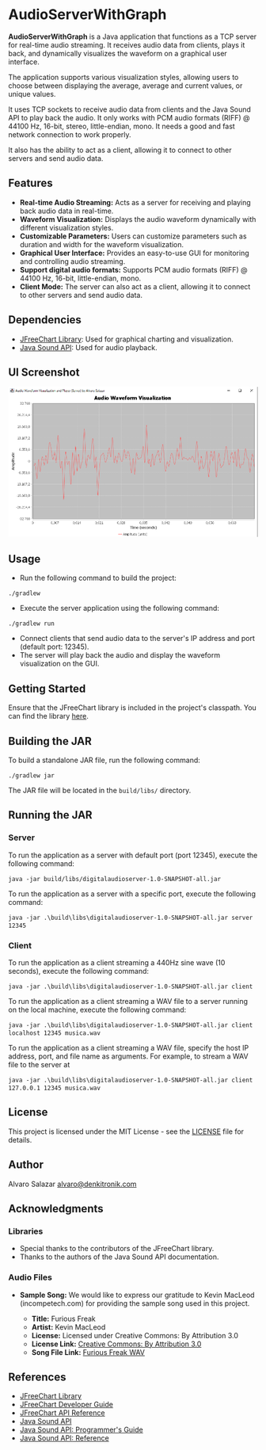 # AudioServerWithGraph

**AudioServerWithGraph** is a Java application that functions as a TCP server for real-time audio streaming. It receives audio data from clients, plays it back, and dynamically visualizes the waveform on a graphical user interface. 

The application supports various visualization styles, allowing users to choose between displaying the average, average and current values, or unique values.

It uses TCP sockets to receive audio data from clients and the Java Sound API to play back the audio. It only works with PCM audio formats (RIFF) @ 44100 Hz, 16-bit, stereo, little-endian, mono. It needs a good and fast network connection to work properly.

It also has the ability to act as a client, allowing it to connect to other servers and send audio data.

## Features

- **Real-time Audio Streaming:** Acts as a server for receiving and playing back audio data in real-time.
- **Waveform Visualization:** Displays the audio waveform dynamically with different visualization styles.
- **Customizable Parameters:** Users can customize parameters such as duration and width for the waveform visualization.
- **Graphical User Interface:** Provides an easy-to-use GUI for monitoring and controlling audio streaming.
- **Support digital audio formats:** Supports PCM audio formats (RIFF) @ 44100 Hz, 16-bit, little-endian, mono.
- **Client Mode:** The server can also act as a client, allowing it to connect to other servers and send audio data.

## Dependencies

- [JFreeChart Library](https://sourceforge.net/projects/jfreechart/): Used for graphical charting and visualization.
- [Java Sound API](https://docs.oracle.com/javase/tutorial/sound/index.html): Used for audio playback.

## UI Screenshot

![digitalaudioserver screenshot](digitalaudioserver.png)



## Usage

- Run the following command to build the project:
```shell
./gradlew
```
- Execute the server application using the following command:

```shell
./gradlew run
```
- Connect clients that send audio data to the server's IP address and port (default port: 12345).
- The server will play back the audio and display the waveform visualization on the GUI.

## Getting Started

Ensure that the JFreeChart library is included in the project's classpath. You can find the library [here](https://sourceforge.net/projects/jfreechart/).

## Building the JAR

To build a standalone JAR file, run the following command:
    
```shell
./gradlew jar
```
The JAR file will be located in the `build/libs/` directory.

## Running the JAR

### Server
To run the application as a server with default port (port 12345), execute the following command:
```shell
java -jar build/libs/digitalaudioserver-1.0-SNAPSHOT-all.jar
```

To run the application as a server with a specific port, execute the following command:
```shell
java -jar .\build\libs\digitalaudioserver-1.0-SNAPSHOT-all.jar server 12345
```

### Client
To run the application as a client streaming a 440Hz sine wave (10 seconds), execute the following command:
```shell
java -jar .\build\libs\digitalaudioserver-1.0-SNAPSHOT-all.jar client
```

To run the application as a client streaming a WAV file to a server running on the local machine, execute the following command: 
```shell
java -jar .\build\libs\digitalaudioserver-1.0-SNAPSHOT-all.jar client localhost 12345 musica.wav
```

To run the application as a client streaming a WAV file, specify the host IP address, port, and file name as arguments. For example, to stream a WAV file to the server at
```shell
java -jar .\build\libs\digitalaudioserver-1.0-SNAPSHOT-all.jar client 127.0.0.1 12345 musica.wav
```

## License

This project is licensed under the MIT License - see the [LICENSE](LICENSE) file for details.

## Author

Alvaro Salazar <alvaro@denkitronik.com>

## Acknowledgments

### Libraries
- Special thanks to the contributors of the JFreeChart library.
- Thanks to the authors of the Java Sound API documentation.

### Audio Files
- **Sample Song:** We would like to express our gratitude to Kevin MacLeod (incompetech.com) for providing the sample song used in this project.

    - **Title:** Furious Freak
    - **Artist:** Kevin MacLeod
    - **License:** Licensed under Creative Commons: By Attribution 3.0
    - **License Link:** [Creative Commons: By Attribution 3.0](http://creativecommons.org/licenses/by/3.0/)
    - **Song File Link:** [Furious Freak WAV](musica.wav)
    

## References

- [JFreeChart Library](https://sourceforge.net/projects/jfreechart/)
- [JFreeChart Developer Guide](https://www.jfree.org/jfreechart/api/guide.html)
- [JFreeChart API Reference](https://www.jfree.org/jfreechart/api/javadoc/index.html)
- [Java Sound API](https://docs.oracle.com/javase/tutorial/sound/index.html)
- [Java Sound API: Programmer's Guide](https://docs.oracle.com/javase/tutorial/sound/TOC.html)
- [Java Sound API: Reference](https://docs.oracle.com/javase/8/docs/api/javax/sound/sampled/package-summary.html)
